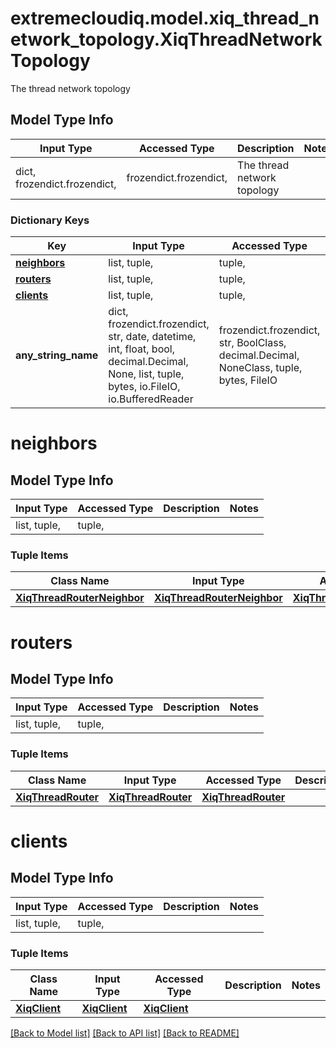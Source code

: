 # extremecloudiq.model.xiq_thread_network_topology.XiqThreadNetworkTopology

The thread network topology

## Model Type Info
Input Type | Accessed Type | Description | Notes
------------ | ------------- | ------------- | -------------
dict, frozendict.frozendict,  | frozendict.frozendict,  | The thread network topology | 

### Dictionary Keys
Key | Input Type | Accessed Type | Description | Notes
------------ | ------------- | ------------- | ------------- | -------------
**[neighbors](#neighbors)** | list, tuple,  | tuple,  |  | [optional] 
**[routers](#routers)** | list, tuple,  | tuple,  |  | [optional] 
**[clients](#clients)** | list, tuple,  | tuple,  |  | [optional] 
**any_string_name** | dict, frozendict.frozendict, str, date, datetime, int, float, bool, decimal.Decimal, None, list, tuple, bytes, io.FileIO, io.BufferedReader | frozendict.frozendict, str, BoolClass, decimal.Decimal, NoneClass, tuple, bytes, FileIO | any string name can be used but the value must be the correct type | [optional]

# neighbors

## Model Type Info
Input Type | Accessed Type | Description | Notes
------------ | ------------- | ------------- | -------------
list, tuple,  | tuple,  |  | 

### Tuple Items
Class Name | Input Type | Accessed Type | Description | Notes
------------- | ------------- | ------------- | ------------- | -------------
[**XiqThreadRouterNeighbor**](XiqThreadRouterNeighbor.md) | [**XiqThreadRouterNeighbor**](XiqThreadRouterNeighbor.md) | [**XiqThreadRouterNeighbor**](XiqThreadRouterNeighbor.md) |  | 

# routers

## Model Type Info
Input Type | Accessed Type | Description | Notes
------------ | ------------- | ------------- | -------------
list, tuple,  | tuple,  |  | 

### Tuple Items
Class Name | Input Type | Accessed Type | Description | Notes
------------- | ------------- | ------------- | ------------- | -------------
[**XiqThreadRouter**](XiqThreadRouter.md) | [**XiqThreadRouter**](XiqThreadRouter.md) | [**XiqThreadRouter**](XiqThreadRouter.md) |  | 

# clients

## Model Type Info
Input Type | Accessed Type | Description | Notes
------------ | ------------- | ------------- | -------------
list, tuple,  | tuple,  |  | 

### Tuple Items
Class Name | Input Type | Accessed Type | Description | Notes
------------- | ------------- | ------------- | ------------- | -------------
[**XiqClient**](XiqClient.md) | [**XiqClient**](XiqClient.md) | [**XiqClient**](XiqClient.md) |  | 

[[Back to Model list]](../../README.md#documentation-for-models) [[Back to API list]](../../README.md#documentation-for-api-endpoints) [[Back to README]](../../README.md)

